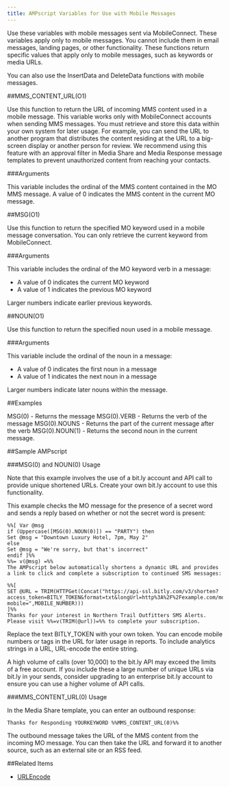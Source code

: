 ```yaml
---
title: AMPscript Variables for Use with Mobile Messages
---
```


Use these variables with mobile messages sent via MobileConnect. These variables apply only to mobile messages. You cannot include them in email messages, landing pages, or other functionality. These functions return specific values that apply only to mobile messages, such as keywords or media URLs.

You can also use the InsertData and DeleteData functions with mobile messages.

##MMS_CONTENT_URL(O1)

Use this function to return the URL of incoming MMS content used in a mobile message. This variable works only with MobileConnect accounts when sending MMS messages. You must retrieve and store this data within your own system for later usage. For example, you can send the URL to another program that distributes the content residing at the URL to a big-screen display or another person for review. We recommend using this feature with an approval filter in Media Share and Media Response message templates to prevent unauthorized content from reaching your contacts.

###Arguments

This variable includes the ordinal of the MMS content contained in the MO MMS message. A value of 0 indicates the MMS content in the current MO message.

##MSG(O1)

Use this function to return the specified MO keyword used in a mobile message conversation. You can only retrieve the current keyword from MobileConnect.

###Arguments

This variable includes the ordinal of the MO keyword verb in a message:

* A value of 0 indicates the current MO keyword
* A value of 1 indicates the previous MO keyword

Larger numbers indicate earlier previous keywords.

##NOUN(O1)

Use this function to return the specified noun used in a mobile message.

###Arguments

This variable include the ordinal of the noun in a message:

* A value of 0 indicates the first noun in a message
* A value of 1 indicates the next noun in a message

Larger numbers indicate later nouns within the message.

##Examples

MSG(0) - Returns the message
MSG(0).VERB - Returns the verb of the message
MSG(0).NOUNS - Returns the part of the current message after the verb
MSG(0).NOUN(1) - Returns the second noun in the current message.

##Sample AMPscript

###MSG(0) and NOUN(0) Usage

Note that this example involves the use of a bit.ly account and API call to provide unique shortened URLs. Create your own bit.ly account to use this functionality.

This example checks the MO message for the presence of a secret word and sends a reply based on whether or not the secret word is present:

```
%%[ Var @msg  
if (Uppercase([MSG(0).NOUN(0)]) == "PARTY") then  
Set @msg = "Downtown Luxury Hotel, 7pm, May 2"
else
Set @msg = "We're sorry, but that's incorrect"
endif ]%%  
%%= v(@msg) =%%
The AMPscript below automatically shortens a dynamic URL and provides a link to click and complete a subscription to continued SMS messages:

%%[
SET @URL = TRIM(HTTPGet(Concat("https://api-ssl.bitly.com/v3/shorten?access_token=BITLY_TOKEN&format=txt&longUrl=http%3A%2F%2Fexample.com/mobile/conf.php?mobile=",MOBILE_NUMBER)))
]%%
Thanks for your interest in Northern Trail Outfitters SMS Alerts. Please visit %%=v(TRIM(@url))=%% to complete your subscription.
```

Replace the text BITLY_TOKEN with your own token. You can encode mobile numbers or tags in the URL for later usage in reports. To include analytics strings in a URL, URL-encode the entire string.

A high volume of calls (over 10,000) to the bit.ly API may exceed the limits of a free account. If you include these a large number of unique URLs via bit.ly in your sends, consider upgrading to an enterprise bit.ly account to ensure you can use a higher volume of API calls.

###MMS_CONTENT_URL(0) Usage

In the Media Share template, you can enter an outbound response:

```
Thanks for Responding YOURKEYWORD %%MMS_CONTENT_URL(0)%%
```

The outbound message takes the URL of the MMS content from the incoming MO message. You can then take the URL and forward it to another source, such as an external site or an RSS feed.

##Related Items
* [URLEncode](https://developer.salesforce.com/docs/atlas.en-us.mc-programmatic-content.meta/mc-programmatic-content/urlencode.htm)
